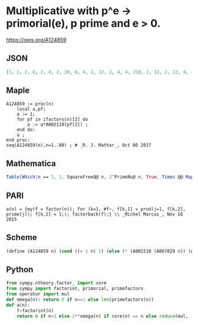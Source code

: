 # Multiplicative with p^e \-\> primorial\(e\), p prime and e \> 0\.
https://oeis.org/A124859
## JSON
```JSON
[1, 2, 2, 6, 2, 4, 2, 30, 6, 4, 2, 12, 2, 4, 4, 210, 2, 12, 2, 12, 4, 4, 2, 60, 6, 4, 30, 12, 2, 8, 2, 2310, 4, 4, 4, 36, 2, 4, 4, 60, 2, 8, 2, 12, 12, 4, 2, 420, 6, 12, 4, 12, 2, 60, 4, 60, 4, 4, 2, 24, 2, 4, 12, 30030, 4, 8, 2, 12, 4, 8, 2, 180, 2, 4, 12, 12, 4, 8, 2, 420, 210, 4, 2, 24, 4, 4]
```
## Maple
```Maple
A124859 := proc(n)
    local a,pf;
    a := 1;
    for pf in ifactors(n)[2] do
        a := a*A002110(pf[2]) ;
    end do:
    a ;
end proc:
seq(A124859(n),n=1..80) ; # _R. J. Mathar_, Oct 06 2017
```
## Mathematica
```Mathematica
Table[Which[n == 1, 1, SquareFreeQ@ n, 2^PrimeNu@ n, True, Times @@ Map[Times @@ Prime@ Range@ # &, #[[All, -1]]]] &@ FactorInteger@ n, {n, 86}] (* _Michael De Vlieger_, Mar 06 2017 *)
```
## PARI
```PARI
a(n) = {my(f = factor(n)); for (k=1, #f~, f[k,1] = prod(j=1, f[k,2], prime(j)); f[k,2] = 1;); factorback(f);} \\ _Michel Marcus_, Nov 16 2015
```
## Scheme
```Scheme
(define (A124859 n) (cond ((= 1 n) 1) (else (* (A002110 (A067029 n)) (A124859 (A028234 n)))))) ;; _Antti Karttunen_, Mar 06 2017
```
## Python
```Python
from sympy.ntheory.factor_ import core
from sympy import factorint, primorial, primefactors
from operator import mul
def omega(n): return 0 if n==1 else len(primefactors(n))
def a(n):
    f=factorint(n)
    return n if n<3 else 2**omega(n) if core(n) == n else reduce(mul, [primorial(f[i]) for i in f]) # _Indranil Ghosh_, May 13 2017
```
